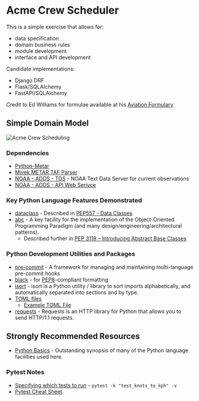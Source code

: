 # Acme Crew Scheduler

This is a simple exercise that allows for:
* data specification
* domain business rules
* module development
* interface and API development

Candidate implementations:
* Django DRF
* Flask/SQLAlchemy
* FastAPI/SQLAlchemy

Credit to Ed Williams for formulae available at his [Aviation Formulary](https://edwilliams.org/avform147.htm)

## Simple Domain Model

![Acme Crew Scheduling](https://i.imgur.com/Axqkd0O.png)

### Dependencies

* [Python-Metar](https://github.com/python-metar/python-metar)
* [Mivek METAR TAF Parser](https://github.com/mivek/python-metar-taf-parser)
* [NOAA - ADDS - TDS](https://aviationweather.gov/dataserver) - NOAA Text Data Server for current observations
* [NOAA - ADDS - API Web Serivce](https://www.weather.gov/documentation/services-web-api)

### Key Python Language Features Demonstrated
* [dataclass](https://docs.python.org/3/library/dataclasses.html#module-dataclasses) - Described in [PEP557 - Data Classes](https://peps.python.org/pep-0557/)
* [abc](https://docs.python.org/3/library/abc.html) - A key facility for the implementation of the Object-Oriented Programming Paradigm (and many design/engineering/architectural patterns).
    * Described further in [PEP 3119 – Introducing Abstract Base Classes](https://peps.python.org/pep-3119/)

### Python Development Utilities and Packages
* [pre-commit](https://pre-commit.com/) - A framework for managing and maintaining multi-language pre-commit hooks
* [black](https://github.com/psf/black) - for [PEP8](https://peps.python.org/pep-0008/)-compliant formatting
* [isort](https://pycqa.github.io/isort/index.html) - isort is a Python utility / library to sort imports alphabetically, and automatically separated into sections and by type.
* [TOML files](https://peps.python.org/pep-0518/)
    * [Example TOML File](https://martin-thoma.com/pyproject-toml/)
* [requests](https://docs.python-requests.org/en/latest/) - Requests is an HTTP library for Python that  allows you to send HTTP/1.1 requests.

## Strongly Recommended Resources

* [Python Basics](https://pythonbasics.org/) - Outstanding synopsis of many of the Python language facilities used here.

### Pytest Notes

* [Specifying which tests to run](https://docs.pytest.org/en/7.0.x/how-to/usage.html) - `pytest -k "test_knots_to_kph" -v`
* [Pytest Cheat Sheet](https://gist.github.com/kwmiebach/3fd49612ef7a52b5ce3a)
